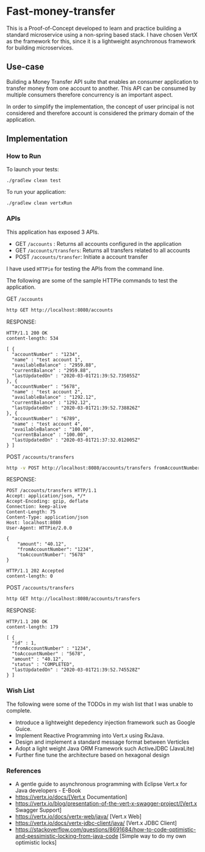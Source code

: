# Fast-money-transfer

This is a Proof-of-Concept developed to learn and practice building a standard microservice using a
non-spring based stack. I have chosen VertX as the framework for this, since it is a lightweight asynchronous
framework for building microservices.

## Use-case

Building a Money Transfer API suite that enables an consumer application to transfer money from one account to another.
This API can be consumed by multiple consumers therefore concurrency is an important aspect.

In order to simplify the implementation, the concept of user principal is not considered and therefore account is considered
the primary domain of the application.

## Implementation

### How to Run

To launch your tests:
```
./gradlew clean test
```

To run your application:
```
./gradlew clean vertxRun
```

### APIs

This application has exposed 3 APIs.

- GET `/accounts` : Returns all accounts configured in the application
- GET `/accounts/transfers`: Returns all transfers related to all accounts
- POST `/accounts/transfer`: Initiate a account transfer

I have used `HTTPie` for testing the APIs from the command line.

The following are some of the sample HTTPie commands to test the application.

GET `/accounts`

```sh
http GET http://localhost:8080/accounts
```

RESPONSE:

```
HTTP/1.1 200 OK
content-length: 534

[ {
  "accountNumber" : "1234",
  "name" : "test account 1",
  "availableBalance" : "2959.88",
  "currentBalance" : "2959.88",
  "lastUpdatedOn" : "2020-03-01T21:39:52.735055Z"
}, {
  "accountNumber" : "5678",
  "name" : "test account 2",
  "availableBalance" : "1292.12",
  "currentBalance" : "1292.12",
  "lastUpdatedOn" : "2020-03-01T21:39:52.738826Z"
}, {
  "accountNumber" : "6789",
  "name" : "test account 4",
  "availableBalance" : "100.00",
  "currentBalance" : "100.00",
  "lastUpdatedOn" : "2020-03-01T21:37:32.012005Z"
} ]
```

POST `/accounts/transfers`

```sh
http -v POST http://localhost:8080/accounts/transfers fromAccountNumber=1234 toAccountNumber=5678 amount=40.12
```

RESPONSE:
```
POST /accounts/transfers HTTP/1.1
Accept: application/json, */*
Accept-Encoding: gzip, deflate
Connection: keep-alive
Content-Length: 75
Content-Type: application/json
Host: localhost:8080
User-Agent: HTTPie/2.0.0

{
    "amount": "40.12",
    "fromAccountNumber": "1234",
    "toAccountNumber": "5678"
}

HTTP/1.1 202 Accepted
content-length: 0
```

POST `/accounts/transfers`

```sh
http GET http://localhost:8080/accounts/transfers
```

RESPONSE:

```
HTTP/1.1 200 OK
content-length: 179

[ {
  "id" : 1,
  "fromAccountNumber" : "1234",
  "toAccountNumber" : "5678",
  "amount" : "40.12",
  "status" : "COMPLETED",
  "lastUpdatedOn" : "2020-03-01T21:39:52.745528Z"
} ]

```

### Wish List

The following were some of the TODOs in my wish list that I was unable to complete.

- Introduce a lightweight depedency injection framework such as Google Guice.
- Implement Reactive Programming into Vert.x using RxJava.
- Design and implement a standard message format between Verticles
- Adopt a light weight Java ORM Framework such ActiveJDBC (JavaLite)
- Further fine tune the architecture based on hexagonal design

### References

* A gentle guide to asynchronous programming with Eclipse Vert.x for Java developers - E-Book
* https://vertx.io/docs/[Vert.x Documentation]
* https://vertx.io/blog/presentation-of-the-vert-x-swagger-project/[Vert.x Swagger Support]
* https://vertx.io/docs/vertx-web/java/ [Vert.x Web]
* https://vertx.io/docs/vertx-jdbc-client/java/ [Vert.x JDBC Client]
* https://stackoverflow.com/questions/8691684/how-to-code-optimistic-and-pessimistic-locking-from-java-code [Simple way to do my own optimistic locks]



